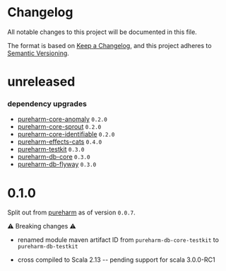 # Changelog

All notable changes to this project will be documented in this file.

The format is based on [Keep a Changelog](https://keepachangelog.com/en/1.0.0/),
and this project adheres to [Semantic Versioning](https://semver.org/spec/v2.0.0.html).

# unreleased

### dependency upgrades

- [pureharm-core-anomaly](https://github.com/busymachines/pureharm-core/releases) `0.2.0`
- [pureharm-core-sprout](https://github.com/busymachines/pureharm-core/releases) `0.2.0`
- [pureharm-core-identifiable](https://github.com/busymachines/pureharm-core/releases) `0.2.0`
- [pureharm-effects-cats](https://github.com/busymachines/pureharm-effects-cats/releases) `0.4.0`
- [pureharm-testkit](https://github.com/busymachines/pureharm-testkit/releases) `0.3.0`
- [pureharm-db-core](https://github.com/busymachines/pureharm-db-core/releases) `0.3.0`
- [pureharm-db-flyway](https://github.com/busymachines/pureharm-db-flyway/releases) `0.3.0`

# 0.1.0

Split out from [pureharm](https://github.com/busymachines/pureharm) as of version `0.0.7`.

:warning: Breaking changes :warning:

- renamed module maven artifact ID from `pureharm-db-core-testkit` to `pureharm-db-testkit`

- cross compiled to Scala 2.13 -- pending support for scala 3.0.0-RC1

